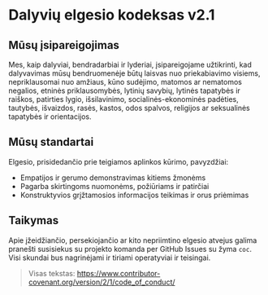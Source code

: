 
# Dalyvių elgesio kodeksas v2.1

## Mūsų įsipareigojimas
Mes, kaip dalyviai, bendradarbiai ir lyderiai, įsipareigojame užtikrinti, kad dalyvavimas mūsų bendruomenėje būtų laisvas nuo priekabiavimo visiems, nepriklausomai nuo amžiaus, kūno sudėjimo, matomos ar nematomos negalios, etninės priklausomybės, lytinių savybių, lytinės tapatybės ir raiškos, patirties lygio, išsilavinimo, socialinės-ekonominės padėties, tautybės, išvaizdos, rasės, kastos, odos spalvos, religijos ar seksualinės tapatybės ir orientacijos.

## Mūsų standartai
Elgesio, prisidedančio prie teigiamos aplinkos kūrimo, pavyzdžiai:
- Empatijos ir gerumo demonstravimas kitiems žmonėms
- Pagarba skirtingoms nuomonėms, požiūriams ir patirčiai
- Konstruktyvios grįžtamosios informacijos teikimas ir orus priėmimas

## Taikymas
Apie įžeidžiančio, persekiojančio ar kito nepriimtino elgesio atvejus galima pranešti susisiekus su projekto komanda per GitHub Issues su žyma `coc`. Visi skundai bus nagrinėjami ir tiriami operatyviai ir teisingai.

> Visas tekstas: https://www.contributor-covenant.org/version/2/1/code_of_conduct/
